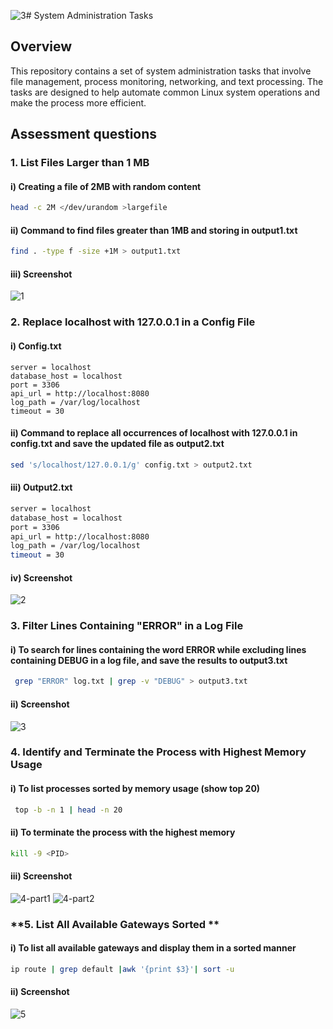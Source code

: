 ![3](https://github.com/user-attachments/assets/b9b5e361-055e-4c35-b0ce-c32eb71a06e5)# System Administration Tasks

## Overview
This repository contains a set of system administration tasks that involve file management, process monitoring, networking, and text processing. The tasks are designed to help automate common Linux system operations and make the process more efficient.

## Assessment questions

### **1. List Files Larger than 1 MB**

#### i) Creating a file of 2MB with random content
```bash
head -c 2M </dev/urandom >largefile
```
#### ii) Command to find files greater than 1MB and storing in output1.txt
```bash
find . -type f -size +1M > output1.txt
```
#### iii) Screenshot
![1](https://github.com/user-attachments/assets/c3a80b50-f974-4794-b715-d83933e67c1b)

### **2. Replace localhost with 127.0.0.1 in a Config File**

#### i) Config.txt
``` text
server = localhost
database_host = localhost
port = 3306
api_url = http://localhost:8080
log_path = /var/log/localhost
timeout = 30
```
#### ii) Command to replace all occurrences of localhost with 127.0.0.1 in config.txt and save the updated file as output2.txt
```bash
sed 's/localhost/127.0.0.1/g' config.txt > output2.txt
```
#### iii) Output2.txt
```bash
server = localhost
database_host = localhost
port = 3306
api_url = http://localhost:8080
log_path = /var/log/localhost
timeout = 30
```
#### iv) Screenshot
![2](https://github.com/user-attachments/assets/574cbb35-6c9a-44f1-83bd-0c8faecf4862)

### **3. Filter Lines Containing "ERROR" in a Log File**

#### i) To search for lines containing the word ERROR while excluding lines containing DEBUG in a log file, and save the results to output3.txt
```bash
 grep "ERROR" log.txt | grep -v "DEBUG" > output3.txt
```
#### ii) Screenshot
![3](https://github.com/user-attachments/assets/19b58617-bb48-4df5-a2b2-667b32f8f434)

### **4. Identify and Terminate the Process with Highest Memory Usage**

#### i) To list processes sorted by memory usage (show top 20)
```bash
 top -b -n 1 | head -n 20
```
#### ii) To terminate the process with the highest memory
```bash
kill -9 <PID>
```
#### iii) Screenshot
![4-part1](https://github.com/user-attachments/assets/f81d1434-c01c-4d71-a2db-85cd2776ff53)
![4-part2](https://github.com/user-attachments/assets/3982b2e4-11ca-4734-a614-f1c87dcb5d74)

### **5. List All Available Gateways Sorted **

#### i) To list all available gateways and display them in a sorted manner
```bash
ip route | grep default |awk '{print $3}'| sort -u
```
#### ii) Screenshot
![5](https://github.com/user-attachments/assets/a38fdfbf-05d1-4d23-9136-7747395e2099)

